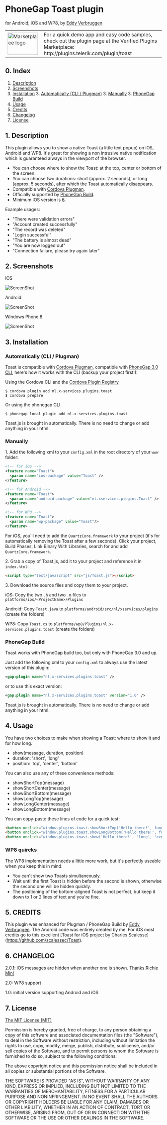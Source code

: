 # PhoneGap Toast plugin

for Android, iOS and WP8, by [Eddy Verbruggen](http://www.x-services.nl/phonegap-toast-plugin/796)


<table width="100%">
    <tr>
        <td width="100"><a href="http://plugins.telerik.com/plugin/toast"><img src="http://www.x-services.nl/github-images/telerik-verified-plugins-marketplace.png" width="97px" height="71px" alt="Marketplace logo"/></a></td>
        <td>For a quick demo app and easy code samples, check out the plugin page at the Verified Plugins Marketplace: http://plugins.telerik.com/plugin/toast</td>
    </tr>
</table>

## 0. Index

1. [Description](#1-description)
2. [Screenshots](#2-screenshots)
3. [Installation](#3-installation)
	3. [Automatically (CLI / Plugman)](#automatically-cli--plugman)
	3. [Manually](#manually)
	3. [PhoneGap Build](#phonegap-build)
4. [Usage](#4-usage)
5. [Credits](#5-credits)
6. [Changelog](#6-changelog)
7. [License](#7-license)

## 1. Description

This plugin allows you to show a native Toast (a little text popup) on iOS, Android and WP8.
It's great for showing a non intrusive native notification which is guaranteed always in the viewport of the browser.
* You can choose where to show the Toast: at the top, center or bottom of the screen.
* You can choose two durations: short (approx. 2 seconds), or long (approx. 5 seconds), after which the Toast automatically disappears.
* Compatible with [Cordova Plugman](https://github.com/apache/cordova-plugman).
* Officially supported by [PhoneGap Build](https://build.phonegap.com/plugins).
* Minimum iOS version is [6](https://github.com/EddyVerbruggen/Toast-PhoneGap-Plugin/issues/7).

Example usages:
* "There were validation errors"
* "Account created successfully"
* "The record was deleted"
* "Login successful"
* "The battery is almost dead"
* "You are now logged out"
* "Connection failure, please try again later"

## 2. Screenshots

iOS

![ScreenShot](screenshots/screenshot-ios-toast.png)

Android

![ScreenShot](screenshots/screenshot-android-toast.png)

Windows Phone 8

![ScreenShot](screenshots/screenshot-wp8.jpg)

## 3. Installation

### Automatically (CLI / Plugman)
Toast is compatible with [Cordova Plugman](https://github.com/apache/cordova-plugman), compatible with [PhoneGap 3.0 CLI](http://docs.phonegap.com/en/3.0.0/guide_cli_index.md.html#The%20Command-line%20Interface_add_features), here's how it works with the CLI (backup your project first!):

Using the Cordova CLI and the [Cordova Plugin Registry](http://plugins.cordova.io)
```
$ cordova plugin add nl.x-services.plugins.toast
$ cordova prepare
```

Or using the phonegap CLI
```
$ phonegap local plugin add nl.x-services.plugins.toast
```

Toast.js is brought in automatically. There is no need to change or add anything in your html.

### Manually

1\. Add the following xml to your `config.xml` in the root directory of your `www` folder:
```xml
<!-- for iOS -->
<feature name="Toast">
  <param name="ios-package" value="Toast" />
</feature>
```
```xml
<!-- for Android -->
<feature name="Toast">
  <param name="android-package" value="nl.xservices.plugins.Toast" />
</feature>
```
```xml
<!-- for WP8 -->
<feature name="Toast">
  <param name="wp-package" value="Toast"/>
</feature>
```

For iOS, you'll need to add the `QuartzCore.framework` to your project (it's for automatically removing the Toast after a few seconds).
Click your project, Build Phases, Link Binary With Libraries, search for and add `QuartzCore.framework`.

2\. Grab a copy of Toast.js, add it to your project and reference it in `index.html`:
```html
<script type="text/javascript" src="js/Toast.js"></script>
```

3\. Download the source files and copy them to your project.

iOS: Copy the two `.h` and two `.m` files to `platforms/ios/<ProjectName>/Plugins`

Android: Copy `Toast.java` to `platforms/android/src/nl/xservices/plugins` (create the folders)

WP8: Copy `Toast.cs` to `platforms/wp8/Plugins/nl.x-services.plugins.toast` (create the folders)

### PhoneGap Build

Toast works with PhoneGap build too, but only with PhoneGap 3.0 and up.

Just add the following xml to your `config.xml` to always use the latest version of this plugin:
```xml
<gap:plugin name="nl.x-services.plugins.toast" />
```
or to use this exact version:
```xml
<gap:plugin name="nl.x-services.plugins.toast" version="1.0" />
```

Toast.js is brought in automatically. There is no need to change or add anything in your html.

## 4. Usage
You have two choices to make when showing a Toast: where to show it and for how long.
* show(message, duration, position)
 * duration: 'short', 'long'
 * position: 'top', 'center', 'bottom'

You can also use any of these convenience methods:
* showShortTop(message)
* showShortCenter(message)
* showShortBottom(message)
* showLongTop(message)
* showLongCenter(message)
* showLongBottom(message)

You can copy-paste these lines of code for a quick test:
```html
<button onclick="window.plugins.toast.showShortTop('Hello there!', function(a){console.log('toast success: ' + a)}, function(b){alert('toast error: ' + b)})">Toast showShortTop</button>
<button onclick="window.plugins.toast.showLongBottom('Hello there!', function(a){console.log('toast success: ' + a)}, function(b){alert('toast error: ' + b)})">Toast showLongBottom</button>
<button onclick="window.plugins.toast.show('Hello there!', 'long', 'center', function(a){console.log('toast success: ' + a)}, function(b){alert('toast error: ' + b)})">Toast show long center</button>
```

### WP8 quircks
The WP8 implementation needs a little more work, but it's perfectly useable when you keep this in mind:
* You can't show two Toasts simultaneously.
* Wait until the first Toast is hidden before the second is shown, otherwise the second one will be hidden quickly.
* The positioning of the bottom-aligned Toast is not perfect, but keep it down to 1 or 2 lines of text and you're fine.


## 5. CREDITS

This plugin was enhanced for Plugman / PhoneGap Build by [Eddy Verbruggen](http://www.x-services.nl).
The Android code was entirely created by me.
For iOS most credits go to this excellent [Toast for iOS project by Charles Scalesse] (https://github.com/scalessec/Toast).

## 6. CHANGELOG
2.0.1: iOS messages are hidden when another one is shown. [Thanks Richie Min!](https://github.com/EddyVerbruggen/Toast-PhoneGap-Plugin/pull/13)

2.0: WP8 support

1.0: initial version supporting Android and iOS

## 7. License

[The MIT License (MIT)](http://www.opensource.org/licenses/mit-license.html)

Permission is hereby granted, free of charge, to any person obtaining a copy
of this software and associated documentation files (the "Software"), to deal
in the Software without restriction, including without limitation the rights
to use, copy, modify, merge, publish, distribute, sublicense, and/or sell
copies of the Software, and to permit persons to whom the Software is
furnished to do so, subject to the following conditions:

The above copyright notice and this permission notice shall be included in
all copies or substantial portions of the Software.

THE SOFTWARE IS PROVIDED "AS IS", WITHOUT WARRANTY OF ANY KIND, EXPRESS OR
IMPLIED, INCLUDING BUT NOT LIMITED TO THE WARRANTIES OF MERCHANTABILITY,
FITNESS FOR A PARTICULAR PURPOSE AND NONINFRINGEMENT. IN NO EVENT SHALL THE
AUTHORS OR COPYRIGHT HOLDERS BE LIABLE FOR ANY CLAIM, DAMAGES OR OTHER
LIABILITY, WHETHER IN AN ACTION OF CONTRACT, TORT OR OTHERWISE, ARISING FROM,
OUT OF OR IN CONNECTION WITH THE SOFTWARE OR THE USE OR OTHER DEALINGS IN
THE SOFTWARE.
